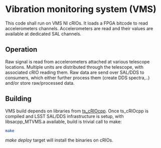 # Vibration monitoring system (VMS)

This code shall run on VMS NI cRIOs. It loads a FPGA bitcode to read
accelerometers channels. Accelerometers are read and their values are available
at dedicated SAL channels.

## Operation

Raw signal is read from accelerometers attached at various telescope locations.
Multiple units are distributed through the telescope, with associated cRIO
reading them. Raw data are send over SAL/DDS to consumers, which either further
process them (create DDS spectra,..) and/or store raw/processed data.

## Building

VMS build depends on libraries from
[ts_cRIOcpp](https://github.com/lsst-ts/ts_cRIOcpp). Once ts_cRIOcpp is
compiled and LSST SAL/DDS infrastructure is setup, with libsacpp_MTVMS.a
available, build is trivial call to make:

```bash
make
```

*make deploy* target will install the binaries on cRIOs.
